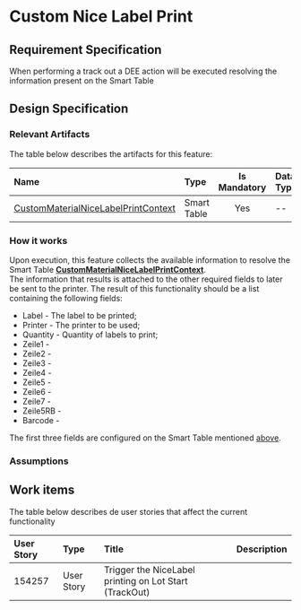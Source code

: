 # Custom Nice Label Print

## Requirement Specification
When performing a track out a DEE action will be executed resolving the information present on the Smart Table

## Design Specification

### Relevant Artifacts
The table below describes the artifacts for this feature:

Name          | Type      | Is Mandatory | Data Type | Description 
:------------ | :-------- | :----------: | :-------- | :-----------
[CustomMaterialNiceLabelPrintContext](/AMSOsram/techspec>artifacts>smarttables>CustomMaterialNiceLabelPrintContext) | Smart Table | Yes | -- |


### How it works
Upon execution, this feature collects the available information to resolve the Smart Table **[CustomMaterialNiceLabelPrintContext](/AMSOsram/techspec>artifacts>smarttables>CustomMaterialNiceLabelPrintContext)**.  
The information that results is attached to the other required fields to later be sent to the printer.
The result of this functionality should be a list containing the following fields:
* Label - The label to be printed;
* Printer - The printer to be used;
* Quantity - Quantity of labels to print;
* Zeile1 -
* Zeile2 -
* Zeile3 -
* Zeile4 -
* Zeile5 -
* Zeile6 -
* Zeile7 -
* Zeile5RB -
* Barcode -

The first three fields are configured on the Smart Table mentioned [above](#relevant-artifacts).  


### Assumptions


## Work items

The table below describes de user stories that affect the current functionality

| User Story | Type       | Title                                                  | Description |
| :--------- | :--------- | :----------------------------------------------------- | :---------- |
| 154257     | User Story | Trigger the NiceLabel printing on Lot Start (TrackOut) |             |